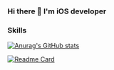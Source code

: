 ### Hi there 👋 I'm iOS developer

### Skills

[![Anurag's GitHub stats](https://github-readme-stats.vercel.app/api?username=Leebumju)](https://github.com/anuraghazra/github-readme-stats)


[![Readme Card](https://github-readme-stats.vercel.app/api/pin/?username=Leebumju/HomegrownStudentRecipe)](https://github.com/Leebumju/HomegrownStudentRecipe)

